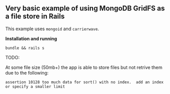Very basic example of using MongoDB GridFS as a file store in Rails
-------------------------------------------------------------------

This example uses `mongoid` and `carrierwave`.

**Installation and running**

    bundle && rails s

TODO:

At some file size (50mb+) the app is able to store files but not retrive them due to the following:

    assertion 10128 too much data for sort() with no index.  add an index or specify a smaller limit